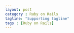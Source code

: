 ```yaml
---
layout: post
category : Ruby on Rails
tagline: "Supporting tagline"
tags : [Ruby on Rails]
---
```


